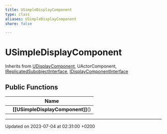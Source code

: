 ```yaml
---
title: USimpleDisplayComponent
type: class
aliases: USimpleDisplayComponent
share: false

---
```


# USimpleDisplayComponent





Inherits from [UDisplayComponent](/docs/SDK/Source/Classes/classUDisplayComponent.md), UActorComponent, [IReplicatedSubobjectInterface](/docs/SDK/Source/Classes/classIReplicatedSubobjectInterface.md), [IDisplayComponentInterface](/docs/SDK/Source/Classes/classIDisplayComponentInterface.md)

## Public Functions

|                | Name           |
| -------------- | -------------- |
| | **[[USimpleDisplayComponent]]**() |

-------------------------------

Updated on 2023-07-04 at 02:31:00 +0200